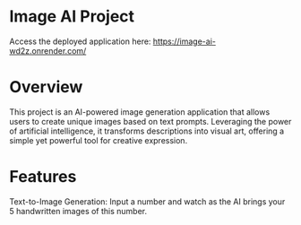 # Image AI Project
Access the deployed application here: https://image-ai-wd2z.onrender.com/

# Overview
This project is an AI-powered image generation application that allows users to create unique images based on text prompts. Leveraging the power of artificial intelligence, it transforms descriptions into visual art, offering a simple yet powerful tool for creative expression.

# Features
Text-to-Image Generation: Input a number and watch as the AI brings your 5 handwritten images of this number.

